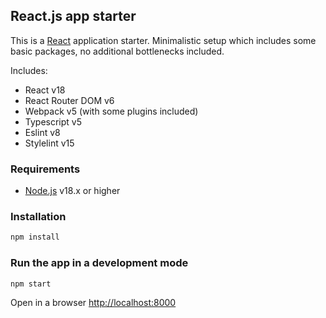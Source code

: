 ## React.js app starter

This is a [React](https://react.dev/) application starter. Minimalistic setup which includes some basic packages, no additional bottlenecks included.

Includes:
* React v18
* React Router DOM v6
* Webpack v5 (with some plugins included)
* Typescript v5
* Eslint v8
* Stylelint v15

### Requirements
* [Node.js](https://nodejs.org/) v18.x or higher

### Installation

```bash
npm install
```

### Run the app in a development mode

```bash
npm start
```

Open in a browser [http://localhost:8000](http://localhost:8000)
